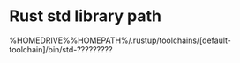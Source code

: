 # Rust std library path
%HOMEDRIVE%%HOMEPATH%/.rustup/toolchains/[default-toolchain]/bin/std-?????????
